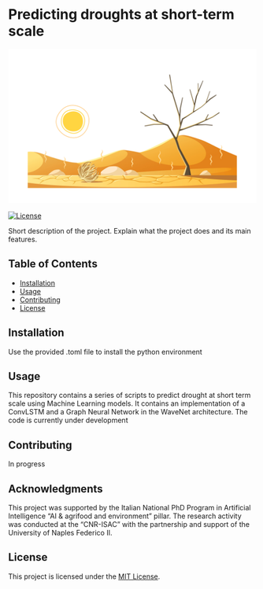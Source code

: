 # Predicting droughts at short-term scale

![Project Logo](drought_logo.jpg)

[![License](https://img.shields.io/badge/License-MIT-blue.svg)](https://opensource.org/licenses/MIT)

Short description of the project. Explain what the project does and its main features.

## Table of Contents
- [Installation](#installation)
- [Usage](#usage)
- [Contributing](#contributing)
- [License](#license)

## Installation

Use the provided .toml file to install the python environment

## Usage

This repository contains a series of scripts to predict drought at short term scale using Machine Learning models. It contains an implementation of a ConvLSTM and a Graph Neural Network in the WaveNet architecture. The code is currently under development

## Contributing

In progress

## Acknowledgments

This project was supported by the Italian National PhD Program in Artificial Intelligence “AI & agrifood and environment” pillar. The research activity was conducted at the “CNR-ISAC” with the partnership and support of the University of Naples Federico II.

## License

This project is licensed under the [MIT License](LICENSE).